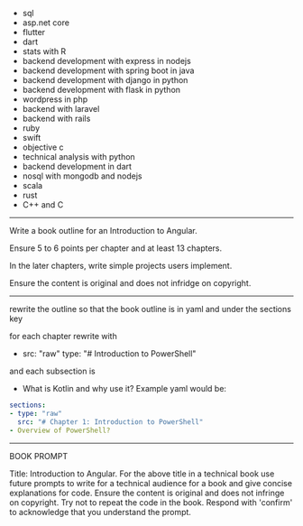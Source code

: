 
- sql
- asp.net core
- flutter
- dart
- stats with R
- backend development with express in nodejs
- backend development with spring boot in java
- backend development with django in python
- backend development with flask in python
- wordpress in php
- backend with laravel
- backend with rails
- ruby
- swift
- objective c
- technical analysis with python
- backend development in dart
- nosql with mongodb and nodejs
- scala
- rust
- C++ and C

------

Write a book outline for an Introduction to Angular. 

Ensure 5 to 6 points per chapter and at least 13 chapters.

In the later chapters, write simple projects users implement.

Ensure the content is original and does not infridge on copyright.

------


rewrite the outline so that the book outline is in yaml and under the sections key

for each chapter rewrite with

- src: "raw"
  type: "# Introduction to PowerShell"

and each subsection is 

- What is Kotlin and why use it?
Example yaml would be:

```yaml
sections:
- type: "raw"
  src: "# Chapter 1: Introduction to PowerShell"
- Overview of PowerShell?
```


------
BOOK PROMPT

Title: Introduction to Angular. For the above title in a technical book use future prompts to write for a technical audience for a book and give concise explanations for code. Ensure the content is original and does not infringe on copyright. Try not to repeat the code in the book. Respond with 'confirm' to acknowledge that you understand the prompt.